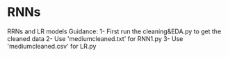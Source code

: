 # RNNs
RRNs and LR models
 Guidance:
 1- First run the cleaning&EDA.py to get the cleaned data
 2- Use 'mediumcleaned.txt' for RNN1.py
 3- Use 'mediumcleaned.csv' for LR.py
